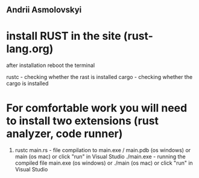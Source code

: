 ## Andrii Asmolovskyi

# install RUST in the site (rust-lang.org)
after installation reboot the terminal

rustc - checking whether the rast is installed
cargo - checking whether the cargo is installed

# For comfortable work you will need to install two extensions (rust analyzer, code runner)
1) rustc main.rs - file compilation to main.exe / main.pdb (os windows) or main (os mac) or click "run" in Visual Studio
./main.exe - running the compiled file main.exe (os windows) or ./main (os mac) or click "run" in Visual Studio